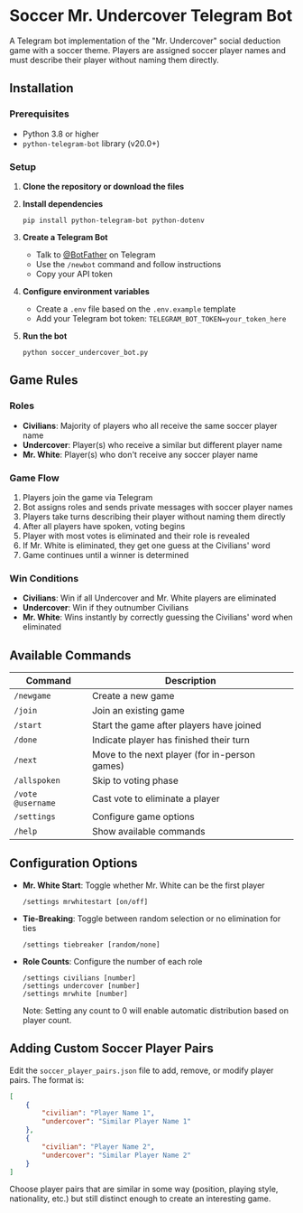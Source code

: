 # Soccer Mr. Undercover Telegram Bot

A Telegram bot implementation of the "Mr. Undercover" social deduction game with a soccer theme. Players are assigned soccer player names and must describe their player without naming them directly.

## Installation

### Prerequisites
- Python 3.8 or higher
- `python-telegram-bot` library (v20.0+)

### Setup

1. **Clone the repository or download the files**

2. **Install dependencies**
   ```
   pip install python-telegram-bot python-dotenv
   ```

3. **Create a Telegram Bot**
   - Talk to [@BotFather](https://t.me/BotFather) on Telegram
   - Use the `/newbot` command and follow instructions
   - Copy your API token

4. **Configure environment variables**
   - Create a `.env` file based on the `.env.example` template
   - Add your Telegram bot token: `TELEGRAM_BOT_TOKEN=your_token_here`

5. **Run the bot**
   ```
   python soccer_undercover_bot.py
   ```

## Game Rules

### Roles
- **Civilians**: Majority of players who all receive the same soccer player name
- **Undercover**: Player(s) who receive a similar but different player name
- **Mr. White**: Player(s) who don't receive any soccer player name

### Game Flow
1. Players join the game via Telegram
2. Bot assigns roles and sends private messages with soccer player names
3. Players take turns describing their player without naming them directly
4. After all players have spoken, voting begins
5. Player with most votes is eliminated and their role is revealed
6. If Mr. White is eliminated, they get one guess at the Civilians' word
7. Game continues until a winner is determined

### Win Conditions
- **Civilians**: Win if all Undercover and Mr. White players are eliminated
- **Undercover**: Win if they outnumber Civilians
- **Mr. White**: Wins instantly by correctly guessing the Civilians' word when eliminated

## Available Commands

| Command | Description |
|---------|-------------|
| `/newgame` | Create a new game |
| `/join` | Join an existing game |
| `/start` | Start the game after players have joined |
| `/done` | Indicate player has finished their turn |
| `/next` | Move to the next player (for in-person games) |
| `/allspoken` | Skip to voting phase |
| `/vote @username` | Cast vote to eliminate a player |
| `/settings` | Configure game options |
| `/help` | Show available commands |

## Configuration Options

- **Mr. White Start**: Toggle whether Mr. White can be the first player
  ```
  /settings mrwhitestart [on/off]
  ```

- **Tie-Breaking**: Toggle between random selection or no elimination for ties
  ```
  /settings tiebreaker [random/none]
  ```

- **Role Counts**: Configure the number of each role
  ```
  /settings civilians [number]
  /settings undercover [number]
  /settings mrwhite [number]
  ```
  Note: Setting any count to 0 will enable automatic distribution based on player count.

## Adding Custom Soccer Player Pairs

Edit the `soccer_player_pairs.json` file to add, remove, or modify player pairs. The format is:

```json
[
    {
        "civilian": "Player Name 1",
        "undercover": "Similar Player Name 1"
    },
    {
        "civilian": "Player Name 2",
        "undercover": "Similar Player Name 2"
    }
]
```

Choose player pairs that are similar in some way (position, playing style, nationality, etc.) but still distinct enough to create an interesting game.